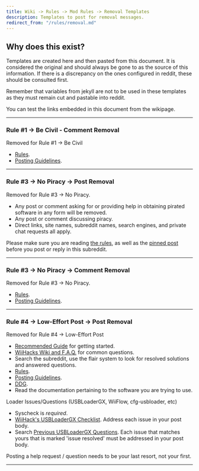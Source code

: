 ```yaml
---
title: Wiki -> Rules -> Mod Rules -> Removal Templates
description: Templates to post for removal messages.
redirect_from: "/rules/removal.md"
---
```


## Why does this exist?

Templates are created here and then pasted from this document. It is considered the original and should always be gone to as the source of this information. If there is a discrepancy on the ones configured in reddit, these should be consulted first.

Remember that variables from jekyll are not to be used in these templates as they must remain cut and pastable into reddit.

You can test the links embedded in this document from the wikipage.

----

### Rule #1 -> Be Civil - Comment Removal

Removed for Rule #1 -> Be Civil

* [Rules](https://www.wiihacks.org/rules).
* [Posting Guidelines](https://www.reddit.com/r/WiiHacks/comments/e4bxdi/readme_read_this_post_before_posting_or_replying/).

----

### Rule #3 -> No Piracy -> Post Removal

Removed for Rule #3 -> No Piracy.

* Any post or comment asking for or providing help in obtaining pirated software in any form will be removed.
* Any post or comment discussing piracy.
* Direct links, site names, subreddit names, search engines, and private chat requests all apply.

Please make sure you are reading [the rules](https://www.wiihacks.org/rules), as well as the [pinned post](https://www.reddit.com/r/WiiHacks/comments/e4bxdi/readme_read_this_post_before_posting_or_replying/) before you post or reply in this subreddit.

----

### Rule #3 -> No Piracy -> Comment Removal

Removed for Rule #3 -> No Piracy.
  
* [Rules](https://www.wiihacks.org/rules).
* [Posting Guidelines](https://www.reddit.com/r/WiiHacks/comments/e4bxdi/readme_read_this_post_before_posting_or_replying/).

----

### Rule #4 -> Low-Effort Post -> Post Removal

Removed for Rule #4 -> Low-Effort Post

* [Recommended Guide](https://wii.guide/) for getting started.
* [WiiHacks Wiki and F.A.Q.](https://www.wiihacks.org/) for common questions.
* Search the subreddit, use the flair system to look for resolved solutions and answered questions.
* [Rules](https://www.wiihacks.org/rules).
* [Posting Guidelines](https://www.reddit.com/r/WiiHacks/comments/e4bxdi/readme_read_this_post_before_posting_or_replying/).
* [DDG](https://www.duckduckgo.com).
* Read the documentation pertaining to the software you are trying to use.

Loader Issues/Questions (USBLoaderGX, WiiFlow, cfg-usbloader, etc)

* Syscheck is *required*.
* [WiiHack's USBLoaderGX Checklist](https://www.wiihacks.org/faqs#usb-loader-gx). Address each issue in your post body.
* Search [Previous USBLoaderGX Questions](https://www.reddit.com/r/WiiHacks/search/?q=USB%20Loader%20GX&restrict_sr=1&sort=new). Each issue that matches yours that is marked 'issue resolved' must be addressed in your post body.

Posting a help request / question needs to be your last resort, not your first.

----
